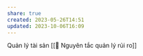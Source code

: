 ```yaml
---
share: true
created: 2023-05-26T14:51
updated: 2023-10-06T16:09
---
```

Quản lý tài sản
[[📖 Nguyên tắc quản lý rủi ro]]

